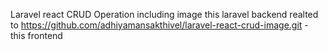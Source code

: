 Laravel react CRUD Operation including image 
this laravel backend realted to https://github.com/adhiyamansakthivel/laravel-react-crud-image.git - this frontend
